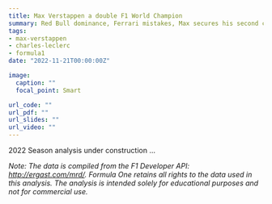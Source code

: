 ```yaml
---
title: Max Verstappen a double F1 World Champion
summary: Red Bull dominance, Ferrari mistakes, Max secures his second championship.
tags:
- max-verstappen
- charles-leclerc
- formula1
date: "2022-11-21T00:00:00Z"

image:
  caption: ""
  focal_point: Smart

url_code: ""
url_pdf: ""
url_slides: ""
url_video: ""
---
```


2022 Season analysis under construction ...

_Note: The data is compiled from the F1 Developer API: http://ergast.com/mrd/. Formula One retains all rights to the data used in this analysis. The analysis is intended solely for educational purposes and not for commercial use._
